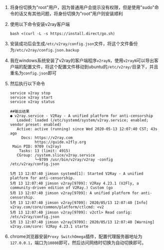 1. 将身份切换为"root"用户，因为普通用户会提示没有权限，但是使用"sudo"命令的话又有其他问题，将身份切换为"root"用户则安装顺利

2. 使用以下命令安装v2ray客户端

   ```shell
   bash <(curl -L -s https://install.direct/go.sh)
   ```

3. 安装成功后会生成```/etc/v2ray/config.json```文件，将这个文件备份为```/etc/v2ray/config.json.backup```

4. 我在windows系统安装了v2ray的客户端程序```v2rayN```，使用```v2rayN```可以导出客户端的配置文件，将这个配置文件移动到ubuntu的```/etc/v2ray/```目录下，并且重名为```config.json```即可

5. 然后执行以下命令

   ```shell
   service v2ray stop
   service v2ray start
   service v2ray status
   
   ##输出结果
   ● v2ray.service - V2Ray - A unified platform for anti-censorship
      Loaded: loaded (/etc/systemd/system/v2ray.service; enabled; vendor preset: enabled)
      Active: active (running) since Wed 2020-05-13 12:07:40 CST; 43s ago
        Docs: https://v2ray.com
              https://guide.v2fly.org
    Main PID: 9709 (v2ray)
       Tasks: 13 (limit: 4915)
      CGroup: /system.slice/v2ray.service
              └─9709 /usr/bin/v2ray/v2ray -config /etc/v2ray/config.json
   
   5月 13 12:07:40 jimson systemd[1]: Started V2Ray - A unified platform for anti-censorship.
   5月 13 12:07:40 jimson v2ray[9709]: V2Ray 4.23.1 (V2Fly, a community-driven edition of V2Ray.) Custom (go
   5月 13 12:07:40 jimson v2ray[9709]: A unified platform for anti-censorship.
   5月 13 12:07:40 jimson v2ray[9709]: 2020/05/13 12:07:40 [Info] v2ray.com/core/common/platform/ctlcmd: <v2
   5月 13 12:07:40 jimson v2ray[9709]: v2ctl> Read config:  /etc/v2ray/config.json
   5月 13 12:07:40 jimson v2ray[9709]: 2020/05/13 12:07:40 [Warning] v2ray.com/core: V2Ray 4.23.1 starte
   ```

6. chrome浏览器安装```Proxy SwitchOmega```插件，配置代理服务器地址为```127.0.0.1```，端口为```10808```即可，然后访问网络时切换为自动切换即可。